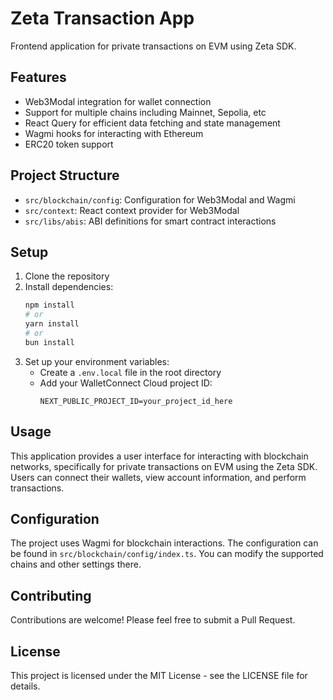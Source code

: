 # Zeta Transaction App

Frontend application for private transactions on EVM using Zeta SDK.

## Features

- Web3Modal integration for wallet connection
- Support for multiple chains including Mainnet, Sepolia, etc
- React Query for efficient data fetching and state management
- Wagmi hooks for interacting with Ethereum
- ERC20 token support

## Project Structure

- `src/blockchain/config`: Configuration for Web3Modal and Wagmi
- `src/context`: React context provider for Web3Modal
- `src/libs/abis`: ABI definitions for smart contract interactions

## Setup

1. Clone the repository
2. Install dependencies:
   ```bash
   npm install
   # or
   yarn install
   # or
   bun install
   ```
3. Set up your environment variables:
   - Create a `.env.local` file in the root directory
   - Add your WalletConnect Cloud project ID:
     ```
     NEXT_PUBLIC_PROJECT_ID=your_project_id_here
     ```

## Usage

This application provides a user interface for interacting with blockchain networks, specifically for private transactions on EVM using the Zeta SDK. Users can connect their wallets, view account information, and perform transactions.

## Configuration

The project uses Wagmi for blockchain interactions. The configuration can be found in `src/blockchain/config/index.ts`. You can modify the supported chains and other settings there.

## Contributing

Contributions are welcome! Please feel free to submit a Pull Request.

## License

This project is licensed under the MIT License - see the LICENSE file for details.
